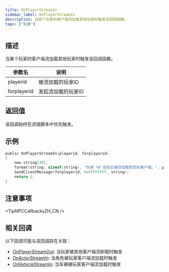 ```yaml
---
title: OnPlayerStreamIn
sidebar_label: OnPlayerStreamIn
description: 当某个玩家的客户端流加载其他玩家时触发该回调函数。
tags: ["玩家"]
---
```


## 描述

当某个玩家的客户端流加载其他玩家时触发该回调函数。

| 参数名      | 说明               |
| ----------- | ------------------ |
| playerid    | 被流加载的玩家ID   |
| forplayerid | 发起流加载的玩家ID |

## 返回值

该回调始终在滤镜脚本中优先触发。

## 示例

```c
public OnPlayerStreamIn(playerid, forplayerid)
{
    new string[40];
    format(string, sizeof(string), "玩家 %d 现在已被流加载到您的客户端。", playerid);
    SendClientMessage(forplayerid, 0xFFFFFFFF, string);
    return 1;
}
```

## 注意事项

<TipNPCCallbacksZH_CN />

## 相关回调

以下回调可能与该回调存在关联：

- [OnPlayerStreamOut](OnPlayerStreamOut): 当玩家被其他客户端流卸载时触发
- [OnActorStreamIn](OnPlayerStreamOut): 当角色被玩家客户端流加载时触发
- [OnVehicleStreamIn](OnVehicleStreamIn): 当车辆被玩家客户端流加载时触发
